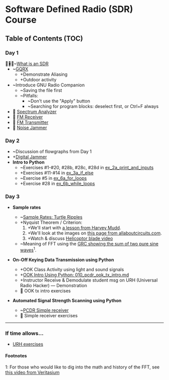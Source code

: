 # Software Defined Radio (SDR) Course

## Table of Contents (TOC)

### Day 1

<div style=float:left>👨🏽‍🏫</div> 

- ~[What is an SDR][What_is_an_SDR]
- ~[GQRX][GQRX]
    - +Demonstrate Aliasing
    - +Outdoor activity
- ~Introduce GNU Radio Companion
    - ~Saving the file first
    - ~Pitfalls:
        - ~Don't use the "Apply" button
        - ~Searching for program blocks: deselect first, or Ctrl+F always
- 🔬 [Spectrum Analyzer][GRC_Spectrum_Analyzer]
- 🔬 [FM Receiver][GRC_FM_Receiver]
- 🔬 [FM Transmitter][GRC_FM_Transmitter]
- 🔬 [Noise Jammer][Noise_Jammer]

### Day 2

- ~Discussion of flowgraphs from Day 1
- +[Digital Jammer][Digital_Jammer]
- **Intro to Python**
    - ~Exercises #1-#20, #28b, #28c, #28d in [ex_2a_print_and_inputs][ex_2a_print_and_inputs]
    - +Exercises #11-#14 in [ex_3a_if_else][ex_3a_if_else]
    - ~Exercise #5 in [ex_6a_for_loops][ex_6a_for_loops]
    - +Exercise #28 in [ex_6b_while_loops][ex_6b_while_loops]

### Day 3

- **Sample rates**
    - ~[Sample Rates: Turtle Ripples][Sample_Rates_turtle_ripples]
    - +Nyquist Theorem / Criterion:
        1. +We'll start with [a lesson from Harvey Mudd][Harvey_Mudd_Sampling].
        2. +We'll look at the images on [this page from allaboutcircuits.com][all_about_circuits_sampling].
        3. +Watch & discuss [Helicoptor blade video][Helicoptor_aliasing]
    - ~Meaning of FFT using the [GRC showing the sum of two pure sine waves][AnalyzeFreq_of_Combined_Signals]<sup>1</sup>.
        
        
- **On-Off Keying Data Transmission using Python**
    - +OOK Class Activity using light and sound signals
    - +[OOK Intro Using Python: 010_pcdr_ook_tx_intro.md][010_pcdr_ook_tx_intro]
    - +Instructor Receive & Demodulate student msg on URH (Universal Radio Hacker) — Demonstration
    - 🔬 OOK tx intro exercises

- **Automated Signal Strength Scanning using Python**
    - ~[PCDR Simple receiver][pcdr_simple]
    - 🔬 Simple receiver exercises

-----

### If time allows...

- [URH exercises](https://github.com/python-can-define-radio/sdr-course/blob/main/classroom_activities/Ch03_Analyzing_Signals_URH/010_Install_URH.md)

#### Footnotes

1: For those who would like to dig into the math and history of the FFT, see [this video from Veritasium][veritasium_fft_video]


<!-- Links below -->


[ex_2a_print_and_inputs]: https://github.com/python-can-define-radio/python-course/blob/main/classroom_activities/Ch01_Basics/ex_2a_print_and_inputs.md
[ex_3a_if_else]: https://github.com/python-can-define-radio/python-course/blob/main/classroom_activities/Ch01_Basics/ex_3a_if_else.md
[ex_6a_for_loops]: https://github.com/python-can-define-radio/python-course/blob/main/classroom_activities/Ch01_Basics/ex_6a_for_loops.md
[ex_6b_while_loops]: https://github.com/python-can-define-radio/python-course/blob/main/classroom_activities/Ch01_Basics/ex_6b_while_loops.md


[What_is_an_SDR]: https://github.com/python-can-define-radio/sdr-course/blob/main/classroom_activities/Ch01_Diving_in_Headfirst/060_What_is_an_SDR.md
[GQRX]: https://github.com/python-can-define-radio/sdr-course/blob/main/classroom_activities/Ch01_Diving_in_Headfirst/050_gqrx_FM_Receive.md
[Beginnings]: https://github.com/python-can-define-radio/sdr-course/blob/main/classroom_activities/Ch01_Diving_in_Headfirst/010_Beginnings.md
[GRC_Spectrum_Analyzer]: https://github.com/python-can-define-radio/sdr-course/blob/main/classroom_activities/Ch01_Diving_in_Headfirst/020_GRC_Spectrum_Analyzer.md
[GRC_FM_Receiver]: https://github.com/python-can-define-radio/sdr-course/blob/main/classroom_activities/Ch01_Diving_in_Headfirst/030_GRC_FM_Receiver.md
[GRC_FM_Transmitter]: https://github.com/python-can-define-radio/sdr-course/blob/main/classroom_activities/Ch01_Diving_in_Headfirst/040_GRC_FM_Transmitter.md
[Noise_Jammer]: https://github.com/python-can-define-radio/sdr-course/blob/main/classroom_activities/Ch06_Applications/020_Noise_Jammer.md
[Digital_Jammer]: https://github.com/python-can-define-radio/sdr-course/blob/main/classroom_activities/Ch06_Applications/021_Digital_Jammer.md
[Sample_Rates_turtle_ripples]: https://github.com/python-can-define-radio/sdr-course/blob/main/classroom_activities/Ch02_Basics/022_Sample_Rates_turtle_ripples.md
[AnalyzeFreq_of_Combined_Signals]: https://github.com/python-can-define-radio/sdr-course/blob/main/classroom_activities/Ch02_Basics/030_AnalyzeFreq_of_Combined_Signals.md
[010_pcdr_ook_tx_intro]: https://github.com/python-can-define-radio/sdr-course/blob/main/classroom_activities/Ch04_Analyzing_Signals_Python/010_pcdr_ook_tx_intro.md
[pcdr_simple]: https://github.com/python-can-define-radio/sdr-course/blob/main/classroom_activities/Ch04_Analyzing_Signals_Python/050_pcdr_simple.md


[Harvey_Mudd_Sampling]: https://gallicchio.github.io/learnSDR/lesson06.html
[all_about_circuits_sampling]: https://www.allaboutcircuits.com/technical-articles/nyquist-shannon-theorem-understanding-sampled-systems/
[Helicoptor_aliasing]: https://www.youtube.com/watch?v=yr3ngmRuGUc
[veritasium_fft_video]: https://www.youtube.com/watch?v=nmgFG7PUHfo
